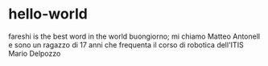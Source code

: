 # hello-world
fareshi is the best word in the world
buongiorno;
mi chiamo Matteo Antonell e sono un ragazzo di 17 anni che frequenta il corso di robotica dell'ITIS Mario Delpozzo
